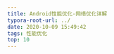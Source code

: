 ```yaml
---
title: Android性能优化-网络优化详解
typora-root-url: ../
date: 2020-10-09 15:49:42
tags: 性能优化
top: 10
---
```


<!--DNS优化 连接优化 弱网优化-->


